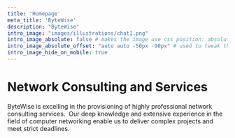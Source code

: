 ```yaml
---
title: 'Homepage'
meta_title: 'ByteWise'
description: "ByteWise"
intro_image: "images/illustrations/chat1.png"
intro_image_absolute: false # makes the image use css position: absolute; so it looks "offset". It's a visual effect that might not always look good depending on the image you use.
intro_image_absolute_offset: "auto auto -50px -90px" # used to tweak the positioning of the absolute image if enabled above
intro_image_hide_on_mobile: true
---
```


# Network Consulting and Services

ByteWise is excelling in the provisioning of highly professional network consulting services. 
Our deep knowledge and extensive experience in the field of computer networking enable us to deliver complex projects and meet strict deadlines.
